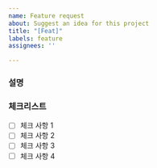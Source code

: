 ```yaml
---
name: Feature request
about: Suggest an idea for this project
title: "[Feat]"
labels: feature
assignees: ''

---
```


### 설명

### 체크리스트
- [ ] 체크 사항 1
- [ ] 체크 사항 2
- [ ] 체크 사항 3
- [ ] 체크 사항 4
